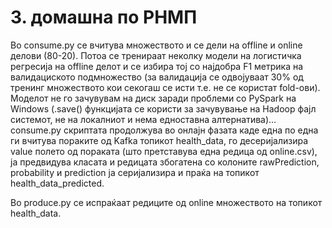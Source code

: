 # 3. домашна по РНМП

Во consume.py се вчитува множеството и се дели на offline и online делови (80-20). Потоа се тренираат неколку модели на логистичка регресија на offline делот и се избира тој со најдобра F1 метрика на валидациското подмножество (за валидација се одвојуваат 30% од тренинг множеството кои секогаш се исти т.е. не се користат fold-ови). Моделот не го зачувувам на диск заради проблеми со PySpark на Windows (.save() функцијата се користи за зачувување на Hadoop фајл системот, не на локалниот и нема едноставна алтернатива)... consume.py скриптата продолжува во онлајн фазата каде една по една ги вчитува пораките од Kafka топикот health_data, го десеријализира value полето од пораката (што претставува една редица од online.csv), ја предвидува класата и редицата збогатена со колоните rawPrediction, probability и prediction ја серијализира и праќа на топикот health_data_predicted.

Во produce.py се испраќаат редиците од online множеството на топикот health_data. 
